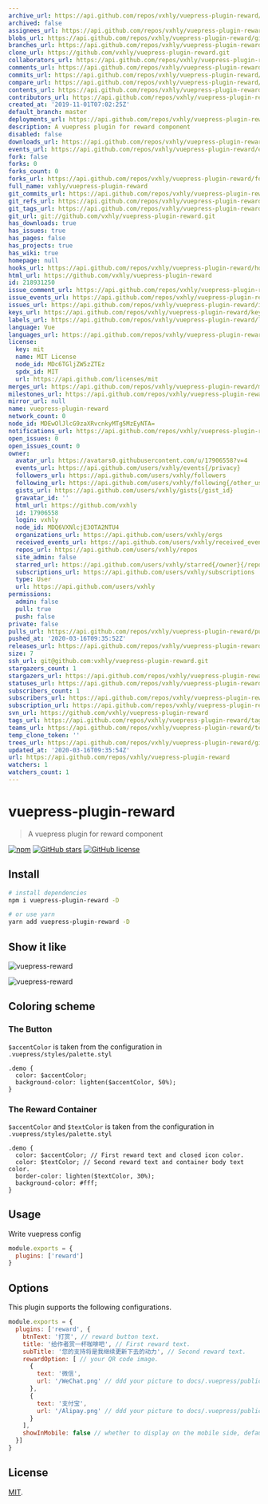 ```yaml
---
archive_url: https://api.github.com/repos/vxhly/vuepress-plugin-reward/{archive_format}{/ref}
archived: false
assignees_url: https://api.github.com/repos/vxhly/vuepress-plugin-reward/assignees{/user}
blobs_url: https://api.github.com/repos/vxhly/vuepress-plugin-reward/git/blobs{/sha}
branches_url: https://api.github.com/repos/vxhly/vuepress-plugin-reward/branches{/branch}
clone_url: https://github.com/vxhly/vuepress-plugin-reward.git
collaborators_url: https://api.github.com/repos/vxhly/vuepress-plugin-reward/collaborators{/collaborator}
comments_url: https://api.github.com/repos/vxhly/vuepress-plugin-reward/comments{/number}
commits_url: https://api.github.com/repos/vxhly/vuepress-plugin-reward/commits{/sha}
compare_url: https://api.github.com/repos/vxhly/vuepress-plugin-reward/compare/{base}...{head}
contents_url: https://api.github.com/repos/vxhly/vuepress-plugin-reward/contents/{+path}
contributors_url: https://api.github.com/repos/vxhly/vuepress-plugin-reward/contributors
created_at: '2019-11-01T07:02:25Z'
default_branch: master
deployments_url: https://api.github.com/repos/vxhly/vuepress-plugin-reward/deployments
description: A vuepress plugin for reward component
disabled: false
downloads_url: https://api.github.com/repos/vxhly/vuepress-plugin-reward/downloads
events_url: https://api.github.com/repos/vxhly/vuepress-plugin-reward/events
fork: false
forks: 0
forks_count: 0
forks_url: https://api.github.com/repos/vxhly/vuepress-plugin-reward/forks
full_name: vxhly/vuepress-plugin-reward
git_commits_url: https://api.github.com/repos/vxhly/vuepress-plugin-reward/git/commits{/sha}
git_refs_url: https://api.github.com/repos/vxhly/vuepress-plugin-reward/git/refs{/sha}
git_tags_url: https://api.github.com/repos/vxhly/vuepress-plugin-reward/git/tags{/sha}
git_url: git://github.com/vxhly/vuepress-plugin-reward.git
has_downloads: true
has_issues: true
has_pages: false
has_projects: true
has_wiki: true
homepage: null
hooks_url: https://api.github.com/repos/vxhly/vuepress-plugin-reward/hooks
html_url: https://github.com/vxhly/vuepress-plugin-reward
id: 218931250
issue_comment_url: https://api.github.com/repos/vxhly/vuepress-plugin-reward/issues/comments{/number}
issue_events_url: https://api.github.com/repos/vxhly/vuepress-plugin-reward/issues/events{/number}
issues_url: https://api.github.com/repos/vxhly/vuepress-plugin-reward/issues{/number}
keys_url: https://api.github.com/repos/vxhly/vuepress-plugin-reward/keys{/key_id}
labels_url: https://api.github.com/repos/vxhly/vuepress-plugin-reward/labels{/name}
language: Vue
languages_url: https://api.github.com/repos/vxhly/vuepress-plugin-reward/languages
license:
  key: mit
  name: MIT License
  node_id: MDc6TGljZW5zZTEz
  spdx_id: MIT
  url: https://api.github.com/licenses/mit
merges_url: https://api.github.com/repos/vxhly/vuepress-plugin-reward/merges
milestones_url: https://api.github.com/repos/vxhly/vuepress-plugin-reward/milestones{/number}
mirror_url: null
name: vuepress-plugin-reward
network_count: 0
node_id: MDEwOlJlcG9zaXRvcnkyMTg5MzEyNTA=
notifications_url: https://api.github.com/repos/vxhly/vuepress-plugin-reward/notifications{?since,all,participating}
open_issues: 0
open_issues_count: 0
owner:
  avatar_url: https://avatars0.githubusercontent.com/u/17906558?v=4
  events_url: https://api.github.com/users/vxhly/events{/privacy}
  followers_url: https://api.github.com/users/vxhly/followers
  following_url: https://api.github.com/users/vxhly/following{/other_user}
  gists_url: https://api.github.com/users/vxhly/gists{/gist_id}
  gravatar_id: ''
  html_url: https://github.com/vxhly
  id: 17906558
  login: vxhly
  node_id: MDQ6VXNlcjE3OTA2NTU4
  organizations_url: https://api.github.com/users/vxhly/orgs
  received_events_url: https://api.github.com/users/vxhly/received_events
  repos_url: https://api.github.com/users/vxhly/repos
  site_admin: false
  starred_url: https://api.github.com/users/vxhly/starred{/owner}{/repo}
  subscriptions_url: https://api.github.com/users/vxhly/subscriptions
  type: User
  url: https://api.github.com/users/vxhly
permissions:
  admin: false
  pull: true
  push: false
private: false
pulls_url: https://api.github.com/repos/vxhly/vuepress-plugin-reward/pulls{/number}
pushed_at: '2020-03-16T09:35:52Z'
releases_url: https://api.github.com/repos/vxhly/vuepress-plugin-reward/releases{/id}
size: 7
ssh_url: git@github.com:vxhly/vuepress-plugin-reward.git
stargazers_count: 1
stargazers_url: https://api.github.com/repos/vxhly/vuepress-plugin-reward/stargazers
statuses_url: https://api.github.com/repos/vxhly/vuepress-plugin-reward/statuses/{sha}
subscribers_count: 1
subscribers_url: https://api.github.com/repos/vxhly/vuepress-plugin-reward/subscribers
subscription_url: https://api.github.com/repos/vxhly/vuepress-plugin-reward/subscription
svn_url: https://github.com/vxhly/vuepress-plugin-reward
tags_url: https://api.github.com/repos/vxhly/vuepress-plugin-reward/tags
teams_url: https://api.github.com/repos/vxhly/vuepress-plugin-reward/teams
temp_clone_token: ''
trees_url: https://api.github.com/repos/vxhly/vuepress-plugin-reward/git/trees{/sha}
updated_at: '2020-03-16T09:35:54Z'
url: https://api.github.com/repos/vxhly/vuepress-plugin-reward
watchers: 1
watchers_count: 1
---
```


# vuepress-plugin-reward

> A vuepress plugin for reward component

[![npm](https://img.shields.io/npm/v/vuepress-plugin-reward.svg)](https://www.npmjs.com/package/vuepress-plugin-reward)
[![GitHub stars](https://img.shields.io/github/stars/vxhly/vuepress-plugin-reward)](https://github.com/vxhly/vuepress-plugin-reward/stargazers)
[![GitHub license](https://img.shields.io/github/license/vxhly/vuepress-plugin-reward)](https://github.com/vxhly/vuepress-plugin-reward/blob/master/LICENSE)

## Install

``` bash
# install dependencies
npm i vuepress-plugin-reward -D

# or use yarn
yarn add vuepress-plugin-reward -D
```

## Show it like

![vuepress-reward](http://oss-blog.test.upcdn.net/vuepress-reward-1.png)

![vuepress-reward](http://oss-blog.test.upcdn.net/vuepress-reward-2.png)

## Coloring scheme

### The Button

`$accentColor` is taken from the configuration in `.vuepress/styles/palette.styl`

``` stylus
.demo {
  color: $accentColor;
  background-color: lighten($accentColor, 50%);
}
```

### The Reward Container

`$accentColor` and `$textColor` is taken from the configuration in `.vuepress/styles/palette.styl`

``` stylus
.demo {
  color: $accentColor; // First reward text and closed icon color.
  color: $textColor; // Second reward text and container body text color.
  border-color: lighten($textColor, 30%);
  background-color: #fff;
}
```

## Usage

Write vuepress config

``` javascript
module.exports = {
  plugins: ['reward']
}
```

## Options

This plugin supports the following configurations.

``` javascript
module.exports = {
  plugins: ['reward', {
    btnText: '打赏', // reward button text.
    title: '给作者赏一杯咖啡吧', // First reward text.
    subTitle: '您的支持将是我继续更新下去的动力', // Second reward text.
    rewardOption: [ // your QR code image.
      {
        text: '微信',
        url: '/WeChat.png' // ddd your picture to docs/.vuepress/public
      },
      {
        text: '支付宝',
        url: '/Alipay.png' // ddd your picture to docs/.vuepress/public
      }
    ],
    showInMobile: false // whether to display on the mobile side, default: false.
  }]
}
```

## License

[MIT](https://github.com/vxhly/vuepress-plugin-reward/blob/master/LICENSE).
